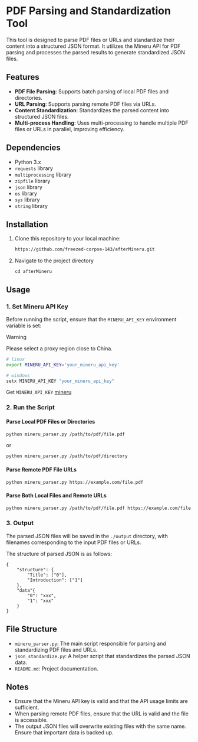 
# PDF Parsing and Standardization Tool

This tool is designed to parse PDF files or URLs and standardize their content into a structured JSON format. It utilizes the Mineru API for PDF parsing and processes the parsed results to generate standardized JSON files.

## Features

- **PDF File Parsing**: Supports batch parsing of local PDF files and directories.
- **URL Parsing**: Supports parsing remote PDF files via URLs.
- **Content Standardization**: Standardizes the parsed content into structured JSON files.
- **Multi-process Handling**: Uses multi-processing to handle multiple PDF files or URLs in parallel, improving efficiency.

## Dependencies

- Python 3.x
- `requests` library
- `multiprocessing` library
- `zipfile` library
- `json` library
- `os` library
- `sys` library
- `string` library

## Installation

1. Clone this repository to your local machine:
   ```bash
   https://github.com/freezed-corpse-143/afterMineru.git

2. Navigate to the project directory
   ```
   cd afterMineru
   ```

## Usage

### 1. Set Mineru API Key

Before running the script, ensure that the `MINERU_API_KEY` environment variable is set:

> [!WARNING]
>
> Please select a proxy region close to China.

```bash
# linux
export MINERU_API_KEY='your_mineru_api_key'

# windows
setx MINERU_API_KEY "your_mineru_api_key"
```

Get `MINERU_API_KEY` [mineru]([MinerU](https://mineru.net/apiManage/docs))

### 2. Run the Script

#### Parse Local PDF Files or Directories

```bash
python mineru_parser.py /path/to/pdf/file.pdf
```

or

```bash
python mineru_parser.py /path/to/pdf/directory
```

#### Parse Remote PDF File URLs

```bash
python mineru_parser.py https://example.com/file.pdf
```

#### Parse Both Local Files and Remote URLs

```bash
python mineru_parser.py /path/to/pdf/file.pdf https://example.com/file.pdf
```

### 3. Output

The parsed JSON files will be saved in the `./output` directory, with filenames corresponding to the input PDF files or URLs.

The structure of parsed JSON is as follows:
```
{
	"structure": {
		"Title": ["0"],
		"Introduction": ["1"]
	},
	"data"{
		"0": "xxx",
		"1": "xxx"
	}
}
```



## File Structure

- `mineru_parser.py`: The main script responsible for parsing and standardizing PDF files and URLs.
- `json_standardize.py`: A helper script that standardizes the parsed JSON data.
- `README.md`: Project documentation.

## Notes

- Ensure that the Mineru API key is valid and that the API usage limits are sufficient.
- When parsing remote PDF files, ensure that the URL is valid and the file is accessible.
- The output JSON files will overwrite existing files with the same name. Ensure that important data is backed up.
